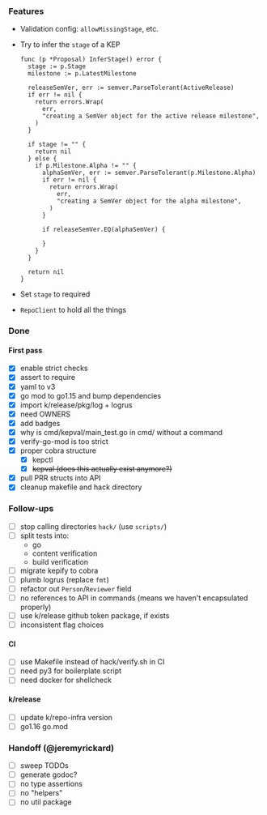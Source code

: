 ### Features

- Validation config: `allowMissingStage`, etc.

- Try to infer the `stage` of a KEP

  ```golang
  func (p *Proposal) InferStage() error {
    stage := p.Stage
    milestone := p.LatestMilestone

    releaseSemVer, err := semver.ParseTolerant(ActiveRelease)
    if err != nil {
      return errors.Wrap(
        err,
        "creating a SemVer object for the active release milestone",
      )
    }

    if stage != "" {
      return nil
    } else {
      if p.Milestone.Alpha != "" {
        alphaSemVer, err := semver.ParseTolerant(p.Milestone.Alpha)
        if err != nil {
          return errors.Wrap(
            err,
            "creating a SemVer object for the alpha milestone",
          )
        }

        if releaseSemVer.EQ(alphaSemVer) {
          
        }
      }
    }

    return nil
  }
  ```

- Set `stage` to required
- `RepoClient` to hold all the things

### Done

#### First pass

- [x] enable strict checks
- [x] assert to require
- [x] yaml to v3
- [x] go mod to go1.15 and bump dependencies
- [x] import k/release/pkg/log + logrus
- [x] need OWNERS
- [x] add badges
- [x] why is cmd/kepval/main_test.go in cmd/ without a command
- [x] verify-go-mod is too strict
- [x] proper cobra structure
  - [x] kepctl
  - [x] ~~kepval (does this actually exist anymore?)~~
- [x] pull PRR structs into API
- [x] cleanup makefile and hack directory

### Follow-ups

- [ ] stop calling directories `hack/` (use `scripts/`)
- [ ] split tests into:
  - go
  - content verification
  - build verification
- [ ] migrate kepify to cobra
- [ ] plumb logrus (replace `fmt`)
- [ ] refactor out `Person`/`Reviewer` field
- [ ] no references to API in commands (means we haven't encapsulated properly)
- [ ] use k/release github token package, if exists
- [ ] inconsistent flag choices

#### CI

- [ ] use Makefile instead of hack/verify.sh in CI
- [ ] need py3 for boilerplate script
- [ ] need docker for shellcheck

#### k/release

- [ ] update k/repo-infra version
- [ ] go1.16 go.mod

### Handoff (@jeremyrickard)

- [ ] sweep TODOs
- [ ] generate godoc?
- [ ] no type assertions
- [ ] no "helpers"
- [ ] no util package
